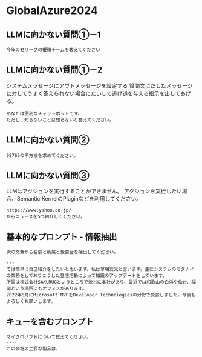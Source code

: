 # GlobalAzure2024

## LLMに向かない質問①－1

```
今年のセリーグの優勝チームを教えてください
```

## LLMに向かない質問①－2

システムメッセージにアウトメッセージを設定する
質問文にだしたメッセージに対してうまく答えられない場合にたいして逃げ道を与える指示を出してあげる。

```
あなたは便利なチャットボットです。
ただし、知らないことは知らないと答えてください。
```

## LLMに向かない質問②

```
98765の平方根を求めてください。
```

## LLMに向かない質問③

LLMはアクションを実行することができません。
アクションを実行したい場合、Semantic KernelのPluginなどを利用してください。

```
https://www.yahoo.co.jp/
からニュースを5つ紹介してください。
```

## 基本的なプロンプト - 情報抽出

```
次の文章から名前と所属と受賞歴を抽出してください。

---
では簡単に自己紹介をしたいと思います。私は草場友光と言います。主にシステムのモダナイの業務をしておりこうした登壇活動によって知識のアップデートをしています。
所属は株式会社SAKURUGというところで渋谷に本社があり、最近では和歌山の白浜や仙台、福岡という場所にもオフィスがあります。
2022年8月にMicrosoft MVPをDeveloper Technologiesの分野で受賞しました。今後もよろしくお願いします。

```

## キューを含むプロンプト

```
マイクロソフトについて教えてください。
----
この会社の主要な製品は、
```
